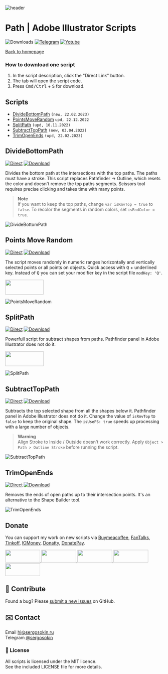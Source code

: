 ![header](https://i.ibb.co/mF018gV/emblem.png)
# Path | Adobe Illustrator Scripts

![Downloads](https://img.shields.io/badge/Downloads-23k-27CF7D.svg) [![Telegram](https://img.shields.io/badge/Telegram%20Channel-%40aiscripts-0088CC.svg)](https://t.me/aiscripts) [![Yotube](https://img.shields.io/badge/Youtube-%40SergOsokinArt-FF0000.svg)](https://www.youtube.com/c/SergOsokinArt/videos)

[Back to homepage](../README.md)

### How to download one script 
1. In the script description, click the "Direct Link" button.
2. The tab will open the script code.
3. Press <kbd>Cmd/Ctrl</kbd> + <kbd>S</kbd> for download.

## Scripts
* [DivideBottomPath](https://github.com/creold/illustrator-scripts/blob/master/md/Path.md#dividebottompath) `(new, 22.02.2023)`
* [PointsMoveRandom](https://github.com/creold/illustrator-scripts/blob/master/md/Path.md#pointsmoverandom) `upd, 22.12.2022`
* [SplitPath](https://github.com/creold/illustrator-scripts/blob/master/md/Path.md#splitpath) `(upd, 10.11.2022)`
* [SubtractTopPath](https://github.com/creold/illustrator-scripts/blob/master/md/Path.md#subtracttoppath) `(new, 03.04.2022)`
* [TrimOpenEnds](https://github.com/creold/illustrator-scripts/blob/master/md/Path.md#trimopenends) `(upd, 22.02.2023)`

## DivideBottomPath
[![Direct](https://img.shields.io/badge/Direct%20Link-DivideBottomPath.jsx-FF6900.svg)](https://rebrand.ly/divbottp) [![Download](https://img.shields.io/badge/Download%20All-Zip%20archive-0088CC.svg)](https://bit.ly/2M0j95N)

Divides the bottom path at the intersections with the top paths. The paths must have a stroke. This script replaces Pathfinder → Outline, which resets the color and doesn't remove the top paths segments. Scissors tool requires precise clicking and takes time with many points. 

> **Note**   
> If you want to keep the top paths, change `var isRmvTop = true` to `false`. To recolor the segments in random colors, set `isRndColor = true`.

![DivideBottomPath](https://i.ibb.co/LrKDtTz/Divide-Bottom-Path.gif)

## Points Move Random
[![Direct](https://img.shields.io/badge/Direct%20Link-PointsMoveRandom.jsx-FF6900.svg)](https://rebrand.ly/ptsmovrnd) [![Download](https://img.shields.io/badge/Download%20All-Zip%20archive-0088CC.svg)](https://bit.ly/2M0j95N)

The script moves randomly in numeric ranges horizontally and vertically selected points or all points on objects. Quick access with <kbd>Q</kbd> + underlined key. Instead of <kbd>Q</kbd> you can set your modifier key in the script file `modKey: 'Q'`.

<a href="https://youtu.be/9wVTDWUAEmE">
  <img width="122" height="47" src="https://i.ibb.co/fqdwXL6/youtube-badge.png">
</a>

![PointsMoveRandom](https://i.ibb.co/9ZsRQJk/demo-Points-Move-Random.gif)

## SplitPath
[![Direct](https://img.shields.io/badge/Direct%20Link-SplitPath.jsx-FF6900.svg)](https://rebrand.ly/splpath) [![Download](https://img.shields.io/badge/Download%20All-Zip%20archive-0088CC.svg)](https://bit.ly/2M0j95N)

Powerfull script for subtract shapes from paths. Pathfinder panel in Adobe Illustrator does not do it.   

<a href="https://youtu.be/1_vUUFkTwxk">
  <img width="122" height="47" src="https://i.ibb.co/fqdwXL6/youtube-badge.png">
</a>

![SplitPath](https://i.ibb.co/55fmqgY/demo-Split-Path.gif)

## SubtractTopPath
[![Direct](https://img.shields.io/badge/Direct%20Link-SubtractTopPath.jsx-FF6900.svg)](https://rebrand.ly/subtoppath) [![Download](https://img.shields.io/badge/Download%20All-Zip%20archive-0088CC.svg)](https://bit.ly/2M0j95N)

Subtracts the top selected shape from all the shapes below it. Pathfinder panel in Adobe Illustrator does not do it. Change the value of `isRmvTop` to `false` to keep the original shape. The `isUseFS: true` speeds up processing with a large number of objects. 

> **Warning**   
> Align Stroke to Inside / Outside doesn't work correctly. Apply `Object > Path > Outline Stroke` before running the script.

![SubtractTopPath](https://i.ibb.co/B3QL4k2/Subtract-Top-Path.gif)

## TrimOpenEnds
[![Direct](https://img.shields.io/badge/Direct%20Link-TrimOpenEnds.jsx-FF6900.svg)](https://rebrand.ly/trimends) [![Download](https://img.shields.io/badge/Download%20All-Zip%20archive-0088CC.svg)](https://bit.ly/2M0j95N)

Removes the ends of open paths up to their intersection points. It's an alternative to the Shape Builder tool.

![TrimOpenEnds](https://i.ibb.co/J3ct3KN/Trim-Open-Ends.gif)

## Donate
You can support my work on new scripts via [Buymeacoffee], [FanTalks], [Tinkoff], [ЮMoney], [Donatty], [DonatePay].   

[Buymeacoffee]: https://www.buymeacoffee.com/osokin
[FanTalks]: https://fantalks.io/r/sergey
[Tinkoff]: https://www.tinkoff.ru/rm/osokin.sergey127/SN67U9405/
[ЮMoney]: https://yoomoney.ru/to/410011149615582
[Donatty]: https://donatty.com/sergosokin
[DonatePay]: https://new.donatepay.ru/@osokin

<a href="https://www.buymeacoffee.com/osokin">
  <img width="111" height="40" src="https://i.ibb.co/0ssTJQ1/bmc-badge.png">
</a>

<a href="https://fantalks.io/r/sergey">
  <img width="111" height="40" src="https://i.ibb.co/vcds3vF/fantalks-badge.png">
</a>

<a href="https://yoomoney.ru/to/410011149615582">
  <img width="111" height="40" src="https://i.ibb.co/wwrYWJ5/yoomoney-badge.png">
</a>

<a href="https://donatty.com/sergosokin">
  <img width="111" height="40" src="https://i.ibb.co/s61FGCn/donatty-badge.png">
</a>

<a href="https://new.donatepay.ru/@osokin">
  <img width="111" height="40" src="https://i.ibb.co/0KJ94ND/donatepay-badge.png">
</a>

## 🤝 Contribute

Found a bug? Please [submit a new issues](https://github.com/creold/illustrator-scripts/issues) on GitHub.

## ✉️ Contact
Email <hi@sergosokin.ru>  
Telegram [@sergosokin](https://t.me/sergosokin)

### 📝 License

All scripts is licensed under the MIT licence.  
See the included LICENSE file for more details.